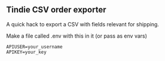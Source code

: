 
Tindie CSV order exporter
--------------------

A quick hack to export a CSV with fields relevant for shipping.

Make a file called .env with this in it (or pass as env vars)

```
APIUSER=your_username
APIKEY=your_key
```
